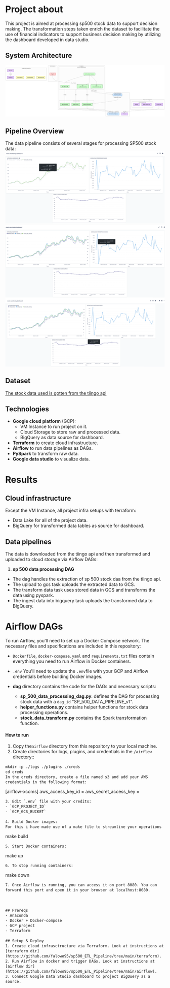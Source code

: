 # Project about 
This project is aimed at processing sp500 stock data to support decision making.
The transformation steps taken enrich the dataset to facilitate the use of financial indicators to support business decision making by utilizing the dashboard developed in data studio.

## System Architecture
![System Architecture](docs/system-architecture.png)

## Pipeline Overview
The data pipeline consists of several stages for processing SP500 stock data:
![Pipeline Overview 1](docs/pipeline-overview-1.png)
![Pipeline Overview 2](docs/pipeline-overview-2.png)
![Pipeline Overview 3](docs/pipeline-overview-3.png)

## Dataset
[The stock data used is gotten from the tiingo api](https://api.tiingo.com/)

## Technologies
- **Google cloud platform** (GCP):
  - VM Instance to run project on it.
  - Cloud Storage to store raw and processed data.
  - BigQuery as data source for dashboard.
- **Terraform** to create cloud infrastructure.
- **Airflow** to run data pipelines as DAGs.
- **PySpark** to transform raw data.
- **Google data studio** to visualize data.

# Results 
## Cloud infrastructure
Except the VM Instance, all project infra setups with terraform: 
- Data Lake for all of the project data.
- BigQuery for transformed data tables as source for dashboard.

## Data pipelines
The data is downloaded from the tiingo api and then transformed and uploaded to cloud storage via Airflow DAGs:
1. **sp 500 data processing DAG** 
  - The dag handles the extraction of sp 500 stock daa from the tiingo api.
  - The upload to gcs task uploads the extracted data to GCS.
  - The transform data task uses stored data in GCS and transforms the data using pyspark.
  - The ingest data into bigquery task uploads the transformed data to BigQuery.
# Airflow DAGs

To run Airflow, you'll need to set up a Docker Compose network. The necessary files and specifications are included in this repository:

- `Dockerfile`, `docker-compose.yaml` and `requirements.txt` files contain everything you need to run Airflow in Docker containers.

- `.env` You'll need to update the `.env`file with your GCP and Airflow credentials before building Docker images.

- **dag**  directory contains the code for the DAGs and necessary scripts:
    - **sp_500_data_processing_dag.py**.  defines the DAG for processing stock data with a `dag_id` "SP_500_DATA_PIPELINE_v1".
    - **helper_functions.py** contains helper functions for stock data processing operations.
    - **stock_data_transform.py** contains the Spark transformation function.

#### How to run
1. Copy the`airflow` directory from this repository to your local machine.
2. Create directories for logs, plugins, and credentials in the  `/airflow` directory::
```
mkdir -p ./logs ./plugins ./creds
cd creds
In the creds directory, create a file named s3 and add your AWS credentials in the following format:
```
[airflow-xcoms]
aws_access_key_id = 
aws_secret_access_key = 
```
3. Edit `.env` file with your credits: 
- `GCP_PROJECT_ID`
- `GCP_GCS_BUCKET`

4. Build Docker images:
For this i have made use of a make file to streamline your operations

```
make build 
```
5. Start Docker containers:
```
make up
```
6. To stop running containers:
```
make down
```
7. Once Airflow is running, you can access it on port 8080. You can forward this port and open it in your browser at localhost:8080.



## Prereqs
- Anaconda
- Docker + Docker-compose
- GCP project
- Terraform

## Setup & Deploy
1. Create cloud infrasctructure via Terraform. Look at instructions at [terraform dir](https://github.com/falowo95/sp500_ETL_Pipeline/tree/main/terraform).
2. Run Airflow in docker and trigger DAGs. Look at instructions at [airflow dir](https://github.com/falowo95/sp500_ETL_Pipeline/tree/main/airflow).
3. Connect Google Data Studio dashboard to project BigQuery as a source.



